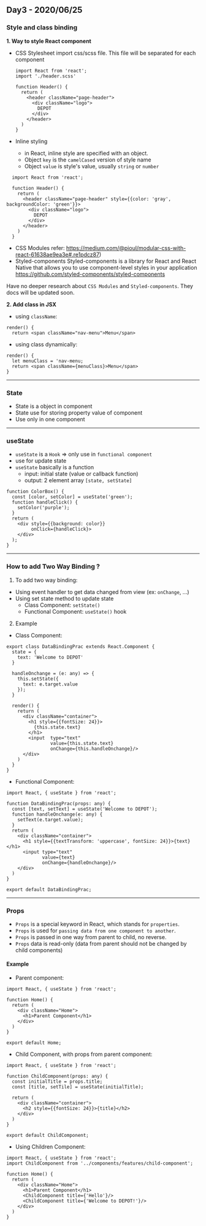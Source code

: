 ## Day3 - 2020/06/25


### Style and class binding

**1. Way to style React component**

- CSS Stylesheet
   import css/scss file. This file will be separated for each component

  ```
  import React from 'react';
  import './header.scss'

  function Header() {
    return (
      <header className="page-header">
        <div className="logo">
          DEPOT
        </div>
      </header>
    )
  }
  ```

- Inline styling
  + in React, inline style are specified with an object.
  + Object `key` is the `camelCased` version of style name
  + Object `value` is style's value, usually `string` or `number`

```
  import React from 'react';

  function Header() {
    return (
      <header className="page-header" style={{color: 'gray', backgroundColor: 'green'}}>
        <div className="logo">
          DEPOT
        </div>
      </header>
    )
  }
```

- CSS Modules
  refer: https://medium.com/@pioul/modular-css-with-react-61638ae9ea3e#.re1pdcz87)
- Styled-components
  Styled-components is a library for React and React Native that allows you to use component-level styles in your application
  https://github.com/styled-components/styled-components

Have no deeper research about `CSS Modules` and `Styled-components`. They docs will be updated soon.

**2. Add class in JSX**

- using `className`:  
```
render() {
  return <span className="nav-menu">Menu</span>
```
- using class dynamically:
```
render() {
  let menuClass = 'nav-menu;
  return <span className={menuClass}>Menu</span>
}
```


***


### State

- State is a object in component
- State use for storing property value of component
- Use only in one component


***

### useState

- `useState` is a `Hook` => only use in  `functional component`
- use for update state
- `useState` basically is a function
  + input: initial state (value or callback function)
  + output: 2 element array `[state, setState]`

```
function ColorBox() {
  const [color, setColor] = useState('green');
  function handleClick() {
    setColor('purple');
  }
  return (
    <div style={{background: color}}
         onClick={handleClick}>
    </div>
  );
}
```


***


### How to add Two Way Binding ?

1. To add two way binding: 
- Using event handler to get data changed from view (ex: `onChange`, ...)
- Using set state method to update state
  + Class Component: `setState()`
  + Functional Component: `useState()` hook

2. Example

- Class Component:
```
export class DataBindingPrac extends React.Component {
  state = {
    text: 'Welcome to DEPOT'
  }

  handleOnchange = (e: any) => {
    this.setState({
      text: e.target.value
    });
  }

  render() {
    return (
      <div className="container">
        <h1 style={{fontSize: 24}}>
          {this.state.text}
        </h1>
        <input  type="text"
                value={this.state.text}
                onChange={this.handleOnchange}/>
      </div>
    )
  }
}
```

- Functional Component:
```
import React, { useState } from 'react';

function DataBindingPrac(props: any) {
  const [text, setText] = useState('Welcome to DEPOT');
  function handleOnchange(e: any) {
    setText(e.target.value);
  }
  return (
    <div className="container">
      <h1 style={{textTransform: 'uppercase', fontSize: 24}}>{text}</h1>
      <input type="text"
             value={text}
             onChange={handleOnchange}/>
    </div>
  )
}

export default DataBindingPrac;
```

***

### Props

- `Props` is a special keyword in React, which stands for `properties`.
- `Props` is used for `passing data from one component to another`.
- `Props` is passed in one way from parent to child, no reverse.
- `Props` data is read-only (data from parent should not be changed by child components)

#### Example
- Parent component:
```
import React, { useState } from 'react';

function Home() {
  return (
    <div className="Home">
      <h1>Parent Component</h1>
    </div>
  )
}

export default Home; 
```


- Child Component, with props from parent component:
```
import React, { useState } from 'react';

function ChildComponent(props: any) {
  const initialTitle = props.title;
  const [title, setTile] = useState(initialTitle);
  
  return (
    <div className="container">
      <h2 style={{fontSize: 24}}>{title}</h2>
    </div>
  )
}

export default ChildComponent;
```

- Using Children Component:

```
import React, { useState } from 'react';
import ChildComponent from '../components/features/child-component';

function Home() {
  return (
    <div className="Home">
      <h1>Parent Component</h1>
      <ChildComponent title={'Hello'}/>
      <ChildComponent title={'Welcome to DEPOT!'}/>
    </div>
  )
}
```

